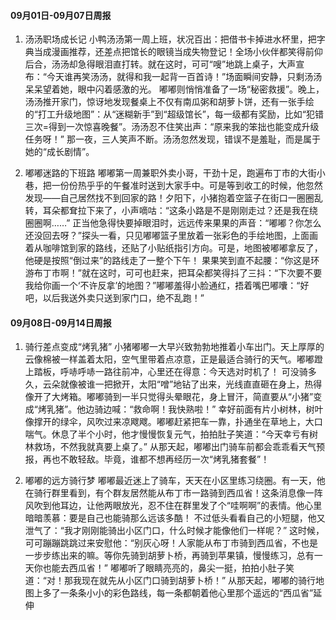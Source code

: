 #### 09月01日-09月07日周报
1. 汤汤职场成长记
小鸭汤汤第一周上班，状况百出：把借书卡掉进水杯里，把字典当成漫画推荐，还差点把馆长的眼镜当成失物登记！全场小伙伴都笑得前仰后合，汤汤却急得眼泪直打转。就在这时，可可“嗖”地跳上桌子，大声宣布：“今天谁再笑汤汤，就得和我一起背一百首诗！”场面瞬间安静，只剩汤汤呆呆望着她，眼中闪着感激的光。
嘟嘟则悄悄准备了一场“秘密救援”。晚上，汤汤推开家门，惊讶地发现餐桌上不仅有南瓜粥和胡萝卜饼，还有一张手绘的“打工升级地图”：从“迷糊新手”到“超级馆长”，每一级都有奖励，比如“犯错三次=得到一次惊喜晚餐”。汤汤忍不住笑出声：“原来我的笨拙也能变成升级任务呀！”
那一夜，三人笑声不断。汤汤忽然发现，错误不是羞耻，而是属于她的“成长剧情”。
	
2. 嘟嘟迷路的下班路
嘟嘟第一周兼职外卖小哥，干劲十足，跑遍布丁市的大街小巷，把一份份热乎乎的午餐准时送到大家手中。可是等到收工的时候，他忽然发现——自己居然找不到回家的路！夕阳下，小猪抱着空篮子在街口一圈圈乱转，耳朵都耷拉下来了，小声嘀咕：“这条小路是不是刚刚走过？还是我在绕圈圈啊……”
正当他急得快要掉眼泪时，远远传来果果的声音：“嘟嘟？你怎么还没回去呀？”探头一看，只见嘟嘟篮子里放着一张彩色的手绘地图，上面画着从咖啡馆到家的路线，还贴了小贴纸指引方向。可是，地图被嘟嘟拿反了，他硬是按照“倒过来”的路线走了一整个下午！
果果笑到直不起腰：“你这是环游布丁市啊！”就在这时，可可也赶来，把耳朵都笑得抖了三抖：“下次要不要我给你画一个‘不许反拿’的地图？”嘟嘟羞得小脸通红，捂着嘴巴嘟囔：“好吧，以后我送外卖只送到家门口，绝不乱跑！”

#### 09月08日-09月14日周报
1. 骑行差点变成“烤乳猪”
小猪嘟嘟一大早兴致勃勃地推着小车出门。天上厚厚的云像棉被一样盖着太阳，空气里带着点凉意，正是最适合骑行的天气。嘟嘟蹬上踏板，呼哧呼哧一路往前冲，心里还在得意：今天选对时机了！
可没骑多久，云朵就像被谁一把掀开，太阳“噌”地钻了出来，光线直直砸在身上，热得像开了大烤箱。嘟嘟骑到一半只觉得头晕眼花，身上冒汗，简直要从“小猪”变成“烤乳猪”。他边骑边喊：“救命啊！我快熟啦！”
幸好前面有片小树林，树叶像撑开的绿伞，风吹过来凉飕飕。嘟嘟赶紧把车一靠，扑通坐在草地上，大口喘气。休息了半个小时，他才慢慢恢复元气，拍拍肚子笑道：“今天幸亏有树林救场，不然我就真要上桌了。”
从那天起，嘟嘟出门骑车前都会乖乖看天气预报，再也不敢轻敌。毕竟，谁都不想再经历一次“烤乳猪套餐”！
	
2. 嘟嘟的远方骑行梦
嘟嘟最近迷上了骑车，天天在小区里练习绕圈。有一天，他在骑行群里看到，有个群友居然能从布丁市一路骑到西瓜省！这条消息像一阵风吹到他耳边，让他两眼放光，忍不住在群里发了个“哇啊啊”的表情。他心里暗暗羡慕：要是自己也能骑那么远该多酷！
不过低头看看自己的小短腿，他又泄气了：“我才刚刚能骑出小区门口，什么时候才能像他们一样呢？”
这时候，可可蹦蹦跳跳过来安慰他：“别灰心呀！人家能从布丁市骑到西瓜省，不也是一步步练出来的嘛。等你先骑到胡萝卜桥，再骑到苹果镇，慢慢练习，总有一天你也能去西瓜省！”
嘟嘟听了眼睛亮亮的，鼻尖一挺，拍拍小肚子笑道：“对！那我现在就先从小区门口骑到胡萝卜桥！”
从那天起，嘟嘟的骑行地图上多了一条条小小的彩色路线，每一条都朝着他心里那个遥远的“西瓜省”延伸